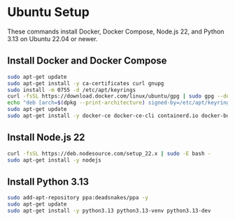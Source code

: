 # Ubuntu Setup

These commands install Docker, Docker Compose, Node.js 22, and Python 3.13 on Ubuntu 22.04 or newer.

## Install Docker and Docker Compose
```bash
sudo apt-get update
sudo apt-get install -y ca-certificates curl gnupg
sudo install -m 0755 -d /etc/apt/keyrings
curl -fsSL https://download.docker.com/linux/ubuntu/gpg | sudo gpg --dearmor -o /etc/apt/keyrings/docker.gpg
echo "deb [arch=$(dpkg --print-architecture) signed-by=/etc/apt/keyrings/docker.gpg] https://download.docker.com/linux/ubuntu $(lsb_release -cs) stable" | sudo tee /etc/apt/sources.list.d/docker.list > /dev/null
sudo apt-get update
sudo apt-get install -y docker-ce docker-ce-cli containerd.io docker-buildx-plugin docker-compose-plugin
```

## Install Node.js 22
```bash
curl -fsSL https://deb.nodesource.com/setup_22.x | sudo -E bash -
sudo apt-get install -y nodejs
```

## Install Python 3.13
```bash
sudo add-apt-repository ppa:deadsnakes/ppa -y
sudo apt-get update
sudo apt-get install -y python3.13 python3.13-venv python3.13-dev
```
